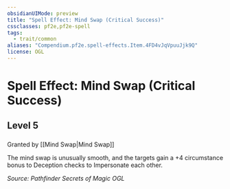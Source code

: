 ```yaml
---
obsidianUIMode: preview
title: "Spell Effect: Mind Swap (Critical Success)"
cssclasses: pf2e,pf2e-spell
tags:
  - trait/common
aliases: "Compendium.pf2e.spell-effects.Item.4FD4vJqVpuuJjk9Q"
license: OGL
---
```

# Spell Effect: Mind Swap (Critical Success)
## Level 5
### 






Granted by [[Mind Swap|Mind Swap]]

The mind swap is unusually smooth, and the targets gain a +4 circumstance bonus to Deception checks to Impersonate each other.

*Source: Pathfinder Secrets of Magic*
*OGL*